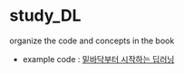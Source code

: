 # study_DL
organize the code and concepts in the book
<br>

- example code : [밑바닥부터 시작하는 딥러닝](https://github.com/WegraLee/deep-learning-from-scratch/tree/master)